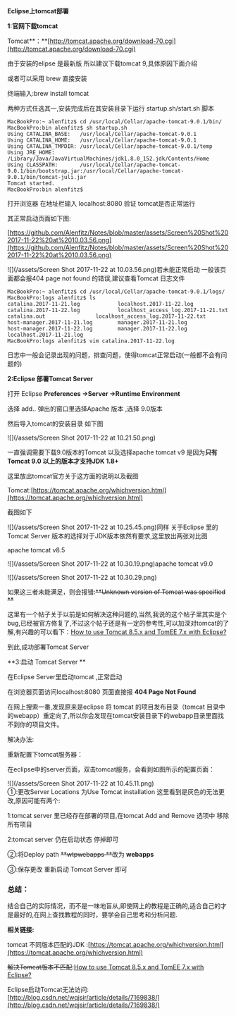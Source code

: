 **Eclipse上tomcat部署**

**1:官网下载tomcat**

Tomcat**：**[http://tomcat.apache.org/download-70.cgi](http://tomcat.apache.org/download-70.cgi)

由于安装的elipse 是最新版  所以建议下载tomcat 9,具体原因下面介绍

或者可以采用 brew 直接安装

终端输入:brew install tomcat

两种方式任选其一,安装完成后在其安装目录下运行 startup.sh/start.sh 脚本

```
MacBookPro:~ alenfitz$ cd /usr/local/Cellar/apache-tomcat-9.0.1/bin/
MacBookPro:bin alenfitz$ sh startup.sh 
Using CATALINA_BASE:   /usr/local/Cellar/apache-tomcat-9.0.1
Using CATALINA_HOME:   /usr/local/Cellar/apache-tomcat-9.0.1
Using CATALINA_TMPDIR: /usr/local/Cellar/apache-tomcat-9.0.1/temp
Using JRE_HOME:        /Library/Java/JavaVirtualMachines/jdk1.8.0_152.jdk/Contents/Home
Using CLASSPATH:       /usr/local/Cellar/apache-tomcat-9.0.1/bin/bootstrap.jar:/usr/local/Cellar/apache-tomcat-9.0.1/bin/tomcat-juli.jar
Tomcat started.
MacBookPro:bin alenfitz$
```

打开浏览器 在地址栏输入 localhost:8080 验证 tomcat是否正常运行

其正常启动页面如下图:

[https://github.com/Alenfitz/Notes/blob/master/assets/Screen%20Shot%202017-11-22%20at%2010.03.56.png](https://github.com/Alenfitz/Notes/blob/master/assets/Screen%20Shot%202017-11-22%20at%2010.03.56.png)

![](/assets/Screen Shot 2017-11-22 at 10.03.56.png)若未能正常启动 一般该页面都会报404 page not found 的错误,建议查看Tomcat 日志文件

```
MacBookPro:~ alenfitz$ cd /usr/local/Cellar/apache-tomcat-9.0.1/logs/
MacBookPro:logs alenfitz$ ls
catalina.2017-11-21.log            localhost.2017-11-22.log
catalina.2017-11-22.log            localhost_access_log.2017-11-21.txt
catalina.out                localhost_access_log.2017-11-22.txt
host-manager.2017-11-21.log        manager.2017-11-21.log
host-manager.2017-11-22.log        manager.2017-11-22.log
localhost.2017-11-21.log
MacBookPro:logs alenfitz$ vim catalina.2017-11-22.log
```

日志中一般会记录出现的问题，排查问题，使得tomcat正常启动\(一般都不会有问题的\)

**2:Eclipse 部署Tomcat Server**

打开 Eclipse **Preferences -&gt;Server -&gt;Runtime Environment**

选择 add.. 弹出的窗口里选择Apache 版本 ,选择 9.0版本

然后导入tomcat的安装目录  如下图

![](/assets/Screen Shot 2017-11-22 at 10.21.50.png)

一直强调需要下载9.0版本的Tomcat 以及选择apache tomcat v9 是因为**只有Tomcat 9.0 以上的版本才支持JDK 1.8+**

这里放出tomcat官方关于这方面的说明以及截图

Tomcat:[https://tomcat.apache.org/whichversion.html](https://tomcat.apache.org/whichversion.html)

截图如下

![](/assets/Screen Shot 2017-11-22 at 10.25.45.png)同样 关于Eclipse 里的Tomcat Server 版本的选择对于JDK版本依然有要求,这里放出两张对比图

apache tomcat v8.5

![](/assets/Screen Shot 2017-11-22 at 10.30.19.png)apache tomcat v9.0

![](/assets/Screen Shot 2017-11-22 at 10.30.29.png)

如果这三者未能满足，则会报错:~~**Unknown version of Tomcat was specified **~~

这里有一个帖子关于以前是如何解决这种问题的,当然,我说的这个帖子里其实是个bug,已经被官方修复了,不过这个帖子还是有一定的参考性,可以加深对tomcat的了解,有兴趣的可以看下：[How to use Tomcat 8.5.x and TomEE 7.x with Eclipse?](https://stackoverflow.com/questions/37024876/how-to-use-tomcat-8-5-x-and-tomee-7-x-with-eclipse)

到此,成功部署Tomcat Server

**3:启动 Tomcat Server **

在Eclipse Server里启动tomcat ,正常启动

在浏览器页面访问localhost:8080 页面直接报 **404 Page Not Found**

在网上搜索一番,发现原来是eclipse 将 tomcat 的项目发布目录（tomcat 目录中的webapp）重定向了,所以你会发现在tomcat安装目录下的webapp目录里面找不到你的项目文件。

解决办法:

重新配置下tomcat服务器：

在eclipse中的server页面，双击tomcat服务，会看到如图所示的配置页面：

![](/assets/Screen Shot 2017-11-22 at 10.45.11.png)  
①:更改Server Locations 为Use Tomcat installation 这里看到是灰色的无法更改,原因可能有两个:

1:tomcat server 里已经存在部署的项目,在tomcat Add and Remove 选项中 移除所有项目

2:tomcat server 仍在启动状态 停掉即可

②:将Deploy path ~~**wtpwebapps **~~改为 **webapps**

③:保存更改 重新启动 Tomcat Server 即可

### **总结**：

结合自己的实际情况，而不是一味地盲从,即使网上的教程是正确的,适合自己的才是最好的,在网上查找教程的同时，要学会自己思考和分析问题.

**相关链接:**

tomcat 不同版本匹配的JDK :[https://tomcat.apache.org/whichversion.html](https://tomcat.apache.org/whichversion.html)

~~解决Tomcat版本不匹配~~:[How to use Tomcat 8.5.x and TomEE 7.x with Eclipse?](https://stackoverflow.com/questions/37024876/how-to-use-tomcat-8-5-x-and-tomee-7-x-with-eclipse)

Eclipse启动Tomcat无法访问:[http://blog.csdn.net/wqjsir/article/details/7169838/](http://blog.csdn.net/wqjsir/article/details/7169838/)

